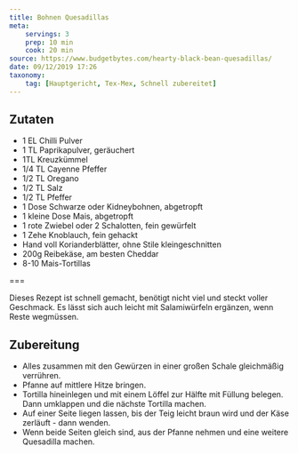 ```yaml
---
title: Bohnen Quesadillas
meta:
    servings: 3
    prep: 10 min
    cook: 20 min
source: https://www.budgetbytes.com/hearty-black-bean-quesadillas/
date: 09/12/2019 17:26
taxonomy:
    tag: [Hauptgericht, Tex-Mex, Schnell zubereitet]
---
```

## Zutaten

* 1 EL Chilli Pulver
* 1 TL Paprikapulver, geräuchert
* 1TL Kreuzkümmel
* 1/4 TL Cayenne Pfeffer
* 1/2 TL Oregano
* 1/2 TL Salz
* 1/2 TL Pfeffer
* 1 Dose Schwarze oder Kidneybohnen, abgetropft
* 1 kleine Dose Mais, abgetropft
* 1 rote Zwiebel oder 2 Schalotten, fein gewürfelt
* 1 Zehe Knoblauch, fein gehackt
* Hand voll Korianderblätter, ohne Stile kleingeschnitten
* 200g Reibekäse, am besten Cheddar
* 8-10 Mais-Tortillas

===

Dieses Rezept ist schnell gemacht, benötigt nicht viel und steckt voller Geschmack. Es lässt sich auch leicht mit Salamiwürfeln ergänzen, wenn Reste wegmüssen.

## Zubereitung

* Alles zusammen mit den Gewürzen in einer großen Schale gleichmäßig verrühren.
* Pfanne auf mittlere Hitze bringen.
* Tortilla hineinlegen und mit einem Löffel zur Hälfte mit Füllung belegen. Dann umklappen und die nächste Tortilla machen.
* Auf einer Seite liegen lassen, bis der Teig leicht braun wird und der Käse zerläuft - dann wenden.
* Wenn beide Seiten gleich sind, aus der Pfanne nehmen und eine weitere Quesadilla machen.
